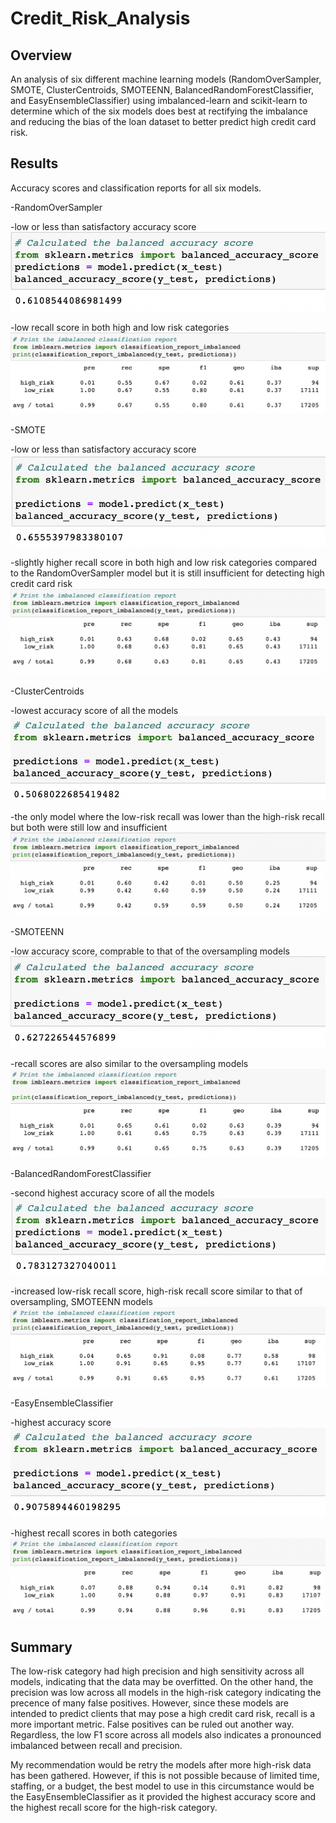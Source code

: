 # Credit_Risk_Analysis

## Overview 

An analysis of six different machine learning models (RandomOverSampler, SMOTE, ClusterCentroids, SMOTEENN, BalancedRandomForestClassifier, and EasyEnsembleClassifier) using imbalanced-learn and scikit-learn to determine which of the six models does best at rectifying the imbalance and reducing the bias of the loan dataset to better predict high credit card risk. 

## Results 

Accuracy scores and classification reports for all six models.

-RandomOverSampler

-low or less than satisfactory accuracy score ![ros_acc_score](https://github.com/AmairaniR/Credit_Risk_Analysis/blob/main/images/ros_acc_score.png) 

-low recall score in both high and low risk categories ![ros_classification_report](https://github.com/AmairaniR/Credit_Risk_Analysis/blob/main/images/ros_classification_report.png)


-SMOTE

-low or less than satisfactory accuracy score ![smote_acc_score](https://github.com/AmairaniR/Credit_Risk_Analysis/blob/main/images/smote_acc_score.png)

-slightly higher recall score in both high and low risk categories compared to the RandomOverSampler model but it is still insufficient for detecting high credit card risk ![smote_classification_report](https://github.com/AmairaniR/Credit_Risk_Analysis/blob/main/images/smote_classification_report.png)


-ClusterCentroids

-lowest accuracy score of all the models ![cc_acc_score](https://github.com/AmairaniR/Credit_Risk_Analysis/blob/main/images/cc_acc_score.png)

-the only model where the low-risk recall was lower than the high-risk recall but both were still low and insufficient ![cc_classification_report](https://github.com/AmairaniR/Credit_Risk_Analysis/blob/main/images/cc_classification_report.png)


-SMOTEENN

-low accuracy score, comprable to that of the oversampling models ![smoteenn_acc_score](https://github.com/AmairaniR/Credit_Risk_Analysis/blob/main/images/smoteenn_acc_score.png)

-recall scores are also similar to the oversampling models ![smoteenn_classification_report](https://github.com/AmairaniR/Credit_Risk_Analysis/blob/main/images/smoteenn_classification_report.png)


-BalancedRandomForestClassifier

-second highest accuracy score of all the models ![brfc_acc_score](https://github.com/AmairaniR/Credit_Risk_Analysis/blob/main/images/rfc_acc_score.png)

-increased low-risk recall score, high-risk recall score similar to that of oversampling, SMOTEENN models ![brfc_acc_score](https://github.com/AmairaniR/Credit_Risk_Analysis/blob/main/images/rfc_classification_score.png)


-EasyEnsembleClassifier

-highest accuracy score ![eec_acc_score](https://github.com/AmairaniR/Credit_Risk_Analysis/blob/main/images/eec_acc_score.png)

-highest recall scores in both categories ![ecc_acc_score](https://github.com/AmairaniR/Credit_Risk_Analysis/blob/main/images/eec_classification_report.png)


## Summary

The low-risk category had high precision and high sensitivity across all models, indicating that the data may be overfitted. On the other hand, the precision was low across all models in the high-risk category indicating the precence of many false positives. However, since these models are intended to predict clients that may pose a high credit card risk, recall is a more important metric. False positives can be ruled out another way. Regardless, the low F1 score across all models also indicates a pronounced imbalanced between recall and precision. 

My recommendation would be retry the models after more high-risk data has been gathered. However, if this is not possible because of limited time, staffing, or a budget, the best model to use in this circumstance would be the EasyEnsembleClassifier as it provided the highest accuracy score and the highest recall score for the high-risk category. 
